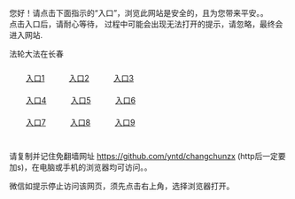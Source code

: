 您好！请点击下面指示的“入口”，浏览此网站是安全的，且为您带来平安。。 <br/>
点击入口后，请耐心等待， 过程中可能会出现无法打开的提示，请忽略，最终会进入网站. </br>

法轮大法在长春<br/>
<div style="padding:10px"><a style="margin:20px" target="_blank" href="http://dvio4a72b0hko.cloudfront.net/zytas?lquwkuda" id="ccLink1" rel="nofollow">入口1</a> <a target="_blank" style="margin:20px" href="http://d3jxhko9oqth5z.cloudfront.net/zytas?jzityh" id="ccLink2" rel="nofollow">入口2</a> <a style="margin:20px" target="_blank" href="http://defzy4cgsbrdt.cloudfront.net/zytas?jblmgsvc" id="ccLink3" rel="nofollow">入口3</a></div>

<div style="padding:10px" ><a style="margin:20px" target="_blank" href="http://dvio4a72b0hko.cloudfront.net/zytas?lquwkuda" id="ccLink4" rel="nofollow">入口4</a> <a style="margin:20px" href="http://d3jxhko9oqth5z.cloudfront.net/zytas?jzityh" target="_blank" id="ccLink5" rel="nofollow">入口5</a> <a style="margin:20px" href="http://defzy4cgsbrdt.cloudfront.net/zytas?jblmgsvc" target="_blank" id="ccLink6" rel="nofollow">入口6</a></div>

<div style="padding:10px"><a style="margin:20px" target="_blank" href="http://dvio4a72b0hko.cloudfront.net/zytas?lquwkuda" id="ccLink7" rel="nofollow">入口7</a> <a style="margin:20px" href="http://d3jxhko9oqth5z.cloudfront.net/zytas?jzityh" target="_blank" id="ccLink8" rel="nofollow">入口8</a> <a style="margin:20px" target="_blank" href="http://defzy4cgsbrdt.cloudfront.net/zytas?jblmgsvc" id="ccLink9" rel="nofollow">入口9</a></div>

<br/>



请复制并记住免翻墙网址 https://github.com/yntd/changchunzx (http后一定要加s)，在电脑或手机的浏览器均可访问。。<br/>

微信如提示停止访问该网页，须先点击右上角，选择浏览器打开。
